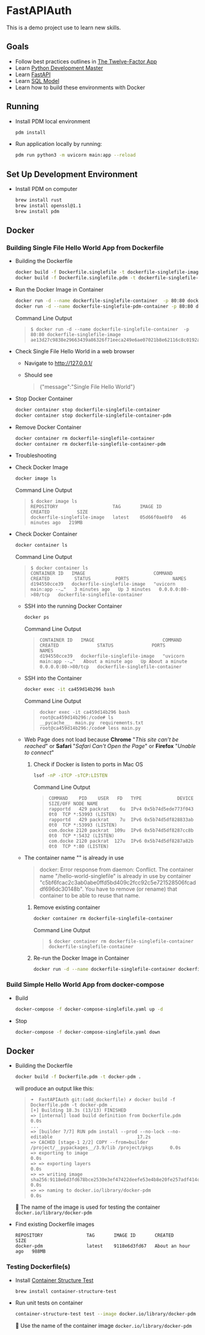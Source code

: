 # FastAPIAuth
This is a demo project use to learn new skills.

## Goals
- Follow best practices outlines in [The Twelve-Factor App](https://12factor.net/)
- Learn [Python Development Master](https://pdm.fming.dev/)
- Learn [FastAPI](https://fastapi.tiangolo.com/)
- Learn [SQL Model](https://sqlmodel.tiangolo.com/)
- Learn how to build these environments with Docker

## Running
- Install PDM local environment

  ```sh
  pdm install
  ```

- Run application locally by running:

  ```sh
  pdm run python3 -m uvicorn main:app --reload
  ```

## Set Up Development Environment

- Install PDM on computer

  ```sh
  brew install rust
  brew install openssl@1.1
  brew install pdm
  ```

## Docker

### Building Single File Hello World App from Dockerfile

- Building the Dockerfile

  ```sh
  docker build -f Dockerfile.singlefile -t dockerfile-singlefile-image .
  docker build -f Dockerfile.singlefile.pdm -t dockerfile-singlefile-pdm-image .
  ```

- Run the Docker Image in Container

  ```sh
  docker run -d --name dockerfile-singlefile-container  -p 80:80 dockerfile-singlefile-image
  docker run -d --name dockerfile-singlefile-pdm-container -p 80:80 dockerfile-singlefile-pdm-image
  ```

  Command Line Output

    >```
    >$ docker run -d --name dockerfile-singlefile-container  -p 80:80 dockerfile-singlefile-image
    >ae13d27c9838e29663439a86326f71eeca249e6ae07021b8e62116c8c0192a9d
    >```

- Check Single File Hello World in a web browser

  - Navigate to http://127.0.0.1/

  - Should see

    >{"message":"Single File Hello World"}

- Stop Docker Container

  ```sh
  docker container stop dockerfile-singlefile-container
  docker container stop dockerfile-singlefile-container-pdm
  ```

- Remove Docker Container

  ```sh
  docker container rm dockerfile-singlefile-container
  docker container rm dockerfile-singlefile-container-pdm
  ```

- Troubleshooting

- Check Docker Image

  ```sh
  docker image ls
  ```

  Command Line Output

    >```
    >$ docker image ls
    >REPOSITORY                    TAG       IMAGE ID       CREATED          SIZE
    >dockerfile-singlefile-image   latest    05d66f0ae8f0   46 minutes ago   219MB
    >```

- Check Docker Container

  ```sh
  docker container ls
  ```

  Command Line Output

    >```
    >$ docker container ls
    >CONTAINER ID   IMAGE                         COMMAND                  CREATED         STATUS         PORTS                NAMES
    >d194550cce39   dockerfile-singlefile-image   "uvicorn main:app --…"   3 minutes ago   Up 3 minutes   0.0.0.0:80->80/tcp   dockerfile-singlefile-container
    >```

  - SSH into the running Docker Container

    ```sh
    docker ps
    ```

    Command Line Output

    >```docker ps
    >CONTAINER ID   IMAGE                         COMMAND                  CREATED              STATUS              PORTS                NAMES
    >d194550cce39   dockerfile-singlefile-image   "uvicorn main:app --…"   About a minute ago   Up About a minute   0.0.0.0:80->80/tcp   dockerfile-singlefile-container
    >```

  - SSH into the Container

    ```sh
    docker exec -it ca459d14b296 bash
    ```

    Command Line Output

    >```
    >docker exec -it ca459d14b296 bash
    >root@ca459d14b296:/code# ls
    >__pycache__  main.py  requirements.txt
    >root@ca459d14b296:/code# less main.py 
    >```


  - Web Page does not load because **Chrome** "_This site can’t be reached_" or **Safari** "_Safari Can't Open the Page_" or **Firefox** "_Unable to connect_"

    1. Check if Docker is listen to ports in Mac OS

       ```sh
       lsof -nP -iTCP -sTCP:LISTEN
       ```

       Command Line Output

        >```
        >COMMAND    PID    USER   FD   TYPE             DEVICE SIZE/OFF NODE NAME
        >rapportd   429 packrat    6u  IPv4 0x5b74d5ede773f043      0t0  TCP *:53993 (LISTEN)
        >rapportd   429 packrat    7u  IPv6 0x5b74d5df828833ab      0t0  TCP *:53993 (LISTEN)
        >com.docke 2120 packrat  109u  IPv6 0x5b74d5df8287cc8b      0t0  TCP *:5432 (LISTEN)
        >com.docke 2120 packrat  127u  IPv6 0x5b74d5df8287a82b      0t0  TCP *:80 (LISTEN)
        >```


  - The container name "<container>" is already in use

    >docker: Error response from daemon: Conflict. The container name "/hello-world-singlefile" is already in use by container "c5bf6fcac2c3ab0abe0ffd5bd409c2fcc92c5e721528506fcaddf696dc30148b". You have to remove (or rename) that container to be able to reuse that name.

    1. Remove existing container

       ```sh
       docker container rm dockerfile-singlefile-container
       ```

       Command Line Output

        >```
        >$ docker container rm dockerfile-singlefile-container
        >dockerfile-singlefile-container
        >```

    2. Re-run the Docker Image in Container

        ```sh
        docker run -d --name dockerfile-singlefile-container dockerfile-singlefile-image
        ```

### Build Simple Hello World App from docker-compose

- Build

  ```sh
  docker-compose -f docker-compose-singlefile.yaml up -d
  ```

- Stop

  ```sh
  docker-compose -f docker-compose-singlefile.yaml down
  ```


## Docker

- Building the Dockerfile

  ```sh
  docker build -f Dockerfile.pdm -t docker-pdm .
  ```

  will produce an output like this:

  >```
  >➜  FastAPIAuth git:(add_dockerfile) ✗ docker build -f Dockerfile.pdm -t docker-pdm .
  >[+] Building 18.3s (13/13) FINISHED                                                   
  > => [internal] load build definition from Dockerfile.pdm                                        0.0s
  > ...
  > => [builder 7/7] RUN pdm install --prod --no-lock --no-editable                               17.2s
  > => CACHED [stage-1 2/2] COPY --from=builder /project/__pypackages__/3.9/lib /project/pkgs      0.0s 
  > => exporting to image                                                                          0.0s 
  > => => exporting layers                                                                         0.0s 
  > => => writing image sha256:9118e6d3fd678bce2530e3ef47422deefe53e4b8e20fe257adf414cf0d627edb    0.0s 
  > => => naming to docker.io/library/docker-pdm                                                   0.0s 
  >```

  🔑 The name of the image is used for testing the container `docker.io/library/docker-pdm`

- Find existing Dockerfile images

  ```docker image ls
  REPOSITORY                TAG       IMAGE ID       CREATED             SIZE
  docker-pdm                latest    9118e6d3fd67   About an hour ago   988MB
  ```

### Testing Dockerfile(s)

- Install [Container Structure Test](https://github.com/GoogleContainerTools/container-structure-test)

  ```sh
  brew install container-structure-test
  ```

- Run unit tests on container

  ```sh
  container-structure-test test --image docker.io/library/docker-pdm --config unit-test-dockerfile-pdm.yaml
  ```

  🔑 Use the name of the container image `docker.io/library/docker-pdm`
